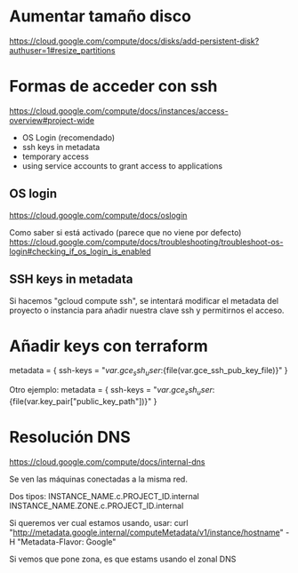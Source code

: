 # Aumentar tamaño disco
https://cloud.google.com/compute/docs/disks/add-persistent-disk?authuser=1#resize_partitions

# Formas de acceder con ssh
https://cloud.google.com/compute/docs/instances/access-overview#project-wide

- OS Login (recomendado)
- ssh keys in metadata
- temporary access
- using service accounts to grant access to applications

## OS login
https://cloud.google.com/compute/docs/oslogin

Como saber si está activado (parece que no viene por defecto)
https://cloud.google.com/compute/docs/troubleshooting/troubleshoot-os-login#checking_if_os_login_is_enabled


## SSH keys in metadata
Si hacemos "gcloud compute ssh", se intentará modificar el metadata del proyecto o instancia para añadir nuestra clave ssh y permitirnos el acceso.


# Añadir keys con terraform
metadata = {
  ssh-keys = "${var.gce_ssh_user}:${file(var.gce_ssh_pub_key_file)}"
}

Otro ejemplo:
metadata = {
  ssh-keys = "${var.gce_ssh_user}:${file(var.key_pair["public_key_path"])}"
}


# Resolución DNS
https://cloud.google.com/compute/docs/internal-dns

Se ven las máquinas conectadas a la misma red.

Dos tipos:
INSTANCE_NAME.c.PROJECT_ID.internal
INSTANCE_NAME.ZONE.c.PROJECT_ID.internal

Si queremos ver cual estamos usando, usar:
curl "http://metadata.google.internal/computeMetadata/v1/instance/hostname" -H "Metadata-Flavor: Google"

Si vemos que pone zona, es que estams usando el zonal DNS
